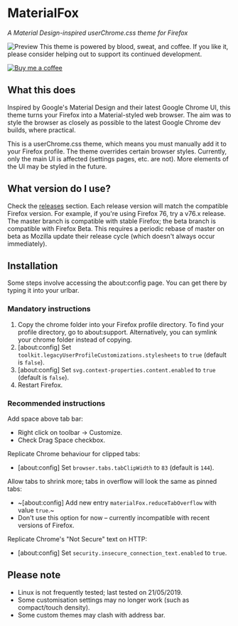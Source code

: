 # MaterialFox
*A Material Design-inspired userChrome.css theme for Firefox*

![Preview](https://user-images.githubusercontent.com/5405629/45172944-21d91900-b24a-11e8-8bc5-03814121b0de.png)
This theme is powered by blood, sweat, and coffee. If you like it, please consider helping out to support its continued development.

[![Buy me a coffee](https://svgshare.com/i/8Yd.svg)](https://www.buymeacoffee.com/n4ho5QX2l)

## What this does
Inspired by Google's Material Design and their latest Google Chrome UI, this theme turns your Firefox into a Material-styled web browser. The aim was to style the browser as closely as possible to the latest Google Chrome dev builds, where practical.

This is a userChrome.css theme, which means you must manually add it to your Firefox profile. The theme overrides certain browser styles. Currently, only the main UI is affected (settings pages, etc. are not). More elements of the UI may be styled in the future.

## What version do I use?
Check the [releases](https://github.com/muckSponge/MaterialFox/releases) section. Each release version will match the compatible Firefox version. For example, if you're using Firefox 76, try a v76.x release. The master branch is compatible with stable Firefox; the beta branch is compatible with Firefox Beta. This requires a periodic rebase of master on beta as Mozilla update their release cycle (which doesn't always occur immediately).

## Installation
Some steps involve accessing the about:config page. You can get there by typing it into your urlbar.

### Mandatory instructions
1. Copy the chrome folder into your Firefox profile directory. To find your profile directory, go to about:support. Alternatively, you can symlink your chrome folder instead of copying.
2. [about:config] Set ```toolkit.legacyUserProfileCustomizations.stylesheets``` to ```true``` (default is ```false```).
3. [about:config] Set ```svg.context-properties.content.enabled``` to ```true``` (default is ```false```).
4. Restart Firefox.

### Recommended instructions
Add space above tab bar:
* Right click on toolbar -> Customize.
* Check Drag Space checkbox.

Replicate Chrome behaviour for clipped tabs:
* [about:config] Set ```browser.tabs.tabClipWidth``` to ```83``` (default is ```144```).

Allow tabs to shrink more; tabs in overflow will look the same as pinned tabs:
* ~[about:config] Add new entry ```materialFox.reduceTabOverflow``` with value ```true```.~
* Don't use this option for now – currently incompatible with recent versions of Firefox.

Replicate Chrome's "Not Secure" text on HTTP:
* [about:config] Set ```security.insecure_connection_text.enabled``` to ```true```.

## Please note
* Linux is not frequently tested; last tested on 21/05/2019.
* Some customisation settings may no longer work (such as compact/touch density).
* Some custom themes may clash with address bar.
